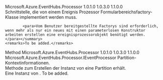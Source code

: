 <Type Name="IEventProcessorFactory" FullName="Microsoft.Azure.EventHubs.Processor.IEventProcessorFactory">
  <TypeSignature Language="C#" Value="public interface IEventProcessorFactory" />
  <TypeSignature Language="ILAsm" Value=".class public interface auto ansi abstract IEventProcessorFactory" />
  <TypeSignature Language="DocId" Value="T:Microsoft.Azure.EventHubs.Processor.IEventProcessorFactory" />
  <TypeSignature Language="VB.NET" Value="Public Interface IEventProcessorFactory" />
  <TypeSignature Language="F#" Value="type IEventProcessorFactory = interface" />
  <AssemblyInfo>
    <AssemblyName>Microsoft.Azure.EventHubs.Processor</AssemblyName>
    <AssemblyVersion>1.0.1.0</AssemblyVersion>
    <AssemblyVersion>1.0.3.0</AssemblyVersion>
    <AssemblyVersion>1.1.0.0</AssemblyVersion>
  </AssemblyInfo>
  <Interfaces />
  <Docs>
    <summary>
            Schnittstelle, die von einem Ereignis Prozessor Formularbereichsfactory-Klasse implementiert werden muss.
            
            <para>Vom Benutzer bereitgestellte Factorys sind erforderlich, wenn mehr als nur ein neues mit einen parameterlosen Konstruktor arbeiten erstellen eine ereignisprozessorobjekt benötigt werden.</para></summary>
    <remarks>To be added.</remarks>
  </Docs>
  <Members>
    <Member MemberName="CreateEventProcessor">
      <MemberSignature Language="C#" Value="public Microsoft.Azure.EventHubs.Processor.IEventProcessor CreateEventProcessor (Microsoft.Azure.EventHubs.Processor.PartitionContext context);" />
      <MemberSignature Language="ILAsm" Value=".method public hidebysig newslot virtual instance class Microsoft.Azure.EventHubs.Processor.IEventProcessor CreateEventProcessor(class Microsoft.Azure.EventHubs.Processor.PartitionContext context) cil managed" />
      <MemberSignature Language="DocId" Value="M:Microsoft.Azure.EventHubs.Processor.IEventProcessorFactory.CreateEventProcessor(Microsoft.Azure.EventHubs.Processor.PartitionContext)" />
      <MemberSignature Language="VB.NET" Value="Public Function CreateEventProcessor (context As PartitionContext) As IEventProcessor" />
      <MemberSignature Language="F#" Value="abstract member CreateEventProcessor : Microsoft.Azure.EventHubs.Processor.PartitionContext -&gt; Microsoft.Azure.EventHubs.Processor.IEventProcessor" Usage="iEventProcessorFactory.CreateEventProcessor context" />
      <MemberType>Method</MemberType>
      <AssemblyInfo>
        <AssemblyName>Microsoft.Azure.EventHubs.Processor</AssemblyName>
        <AssemblyVersion>1.0.1.0</AssemblyVersion>
        <AssemblyVersion>1.0.3.0</AssemblyVersion>
        <AssemblyVersion>1.1.0.0</AssemblyVersion>
      </AssemblyInfo>
      <ReturnValue>
        <ReturnType>Microsoft.Azure.EventHubs.Processor.IEventProcessor</ReturnType>
      </ReturnValue>
      <Parameters>
        <Parameter Name="context" Type="Microsoft.Azure.EventHubs.Processor.PartitionContext" />
      </Parameters>
      <Docs>
        <param name="context">Partition-Kontextinformationen.</param>
        <summary>
            Methode zum Erstellen der Instanz von <see cref="T:Microsoft.Azure.EventHubs.Processor.IEventProcessor" /> eine Partition erhält.
            </summary>
        <returns>Eine Instanz von <see cref="T:Microsoft.Azure.EventHubs.Processor.IEventProcessor" />.</returns>
        <remarks>To be added.</remarks>
      </Docs>
    </Member>
  </Members>
</Type>